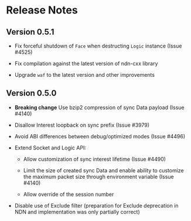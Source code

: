 Release Notes
=============

## Version 0.5.1

- Fix forceful shutdown of `Face` when destructing `Logic` instance
  (Issue #4525)

- Fix compilation against the latest version of ndn-cxx library

- Upgrade `waf` to the latest version and other improvements

## Version 0.5.0

- **Breaking change** Use bzip2 compression of sync Data payload (Issue #4140)

- Disallow Interest loopback on sync prefix (Issue #3979)

- Avoid ABI differences between debug/optimized modes (Issue #4496)

- Extend Socket and Logic API:

   - Allow customization of sync interest lifetime (Issue #4490)

   - Limit the size of created sync Data and enable ability to
     customize the maximum packet size through environment variable
     (Issue #4140)

   - Allow override of the session number

- Disable use of Exclude filter (preparation for Exclude deprecation
  in NDN and implementation was only partially correct)
